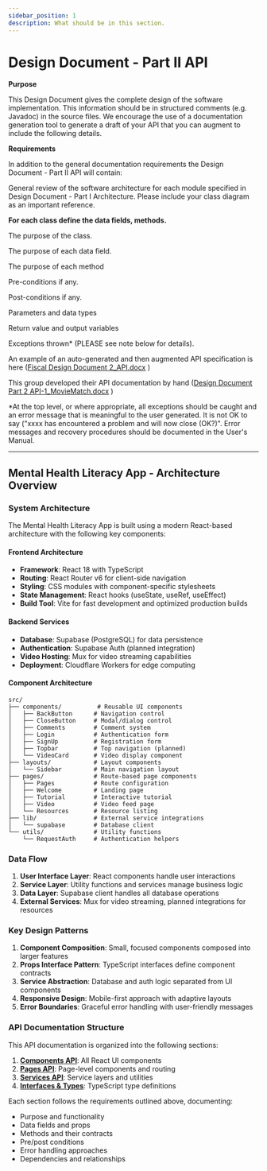 ```yaml
---
sidebar_position: 1
description: What should be in this section.
---
```


Design Document - Part II API
=============================

**Purpose**

This Design Document gives the complete design of the software implementation. This information should be in structured comments (e.g. Javadoc) in the source files. We encourage the use of a documentation generation tool to generate a draft of your API that you can augment to include the following details.

**Requirements**

In addition to the general documentation requirements the Design Document - Part II API will contain:

General review of the software architecture for each module specified in Design Document - Part I Architecture. Please include your class diagram as an important reference.

**For each class define the data fields, methods.**

The purpose of the class.

The purpose of each data field.

The purpose of each method

Pre-conditions if any.

Post-conditions if any.

Parameters and data types

Return value and output variables

Exceptions thrown\* (PLEASE see note below for details).

An example of an auto-generated and then augmented API specification is here ([Fiscal Design Document 2\_API.docx](https://templeu.instructure.com/courses/106563/files/16928898?wrap=1 "Fiscal Design Document 2_API.docx") )

This group developed their API documentation by hand ([Design Document Part 2 API-1\_MovieMatch.docx](https://templeu.instructure.com/courses/106563/files/16928899?wrap=1 "Design Document Part 2 API-1_MovieMatch.docx") )

\*At the top level, or where appropriate, all exceptions should be caught and an error message that is meaningful to the user generated. It is not OK to say ("xxxx has encountered a problem and will now close (OK?)". Error messages and recovery procedures should be documented in the User's Manual.

---

## Mental Health Literacy App - Architecture Overview

### System Architecture

The Mental Health Literacy App is built using a modern React-based architecture with the following key components:

#### Frontend Architecture
- **Framework**: React 18 with TypeScript
- **Routing**: React Router v6 for client-side navigation
- **Styling**: CSS modules with component-specific stylesheets
- **State Management**: React hooks (useState, useRef, useEffect)
- **Build Tool**: Vite for fast development and optimized production builds

#### Backend Services
- **Database**: Supabase (PostgreSQL) for data persistence
- **Authentication**: Supabase Auth (planned integration)
- **Video Hosting**: Mux for video streaming capabilities
- **Deployment**: Cloudflare Workers for edge computing

#### Component Architecture

```
src/
├── components/          # Reusable UI components
│   ├── BackButton      # Navigation control
│   ├── CloseButton     # Modal/dialog control
│   ├── Comments        # Comment system
│   ├── Login           # Authentication form
│   ├── SignUp          # Registration form
│   ├── Topbar          # Top navigation (planned)
│   └── VideoCard       # Video display component
├── layouts/            # Layout components
│   └── Sidebar         # Main navigation layout
├── pages/              # Route-based page components
│   ├── Pages           # Route configuration
│   ├── Welcome         # Landing page
│   ├── Tutorial        # Interactive tutorial
│   ├── Video           # Video feed page
│   └── Resources       # Resource listing
├── lib/                # External service integrations
│   └── supabase        # Database client
└── utils/              # Utility functions
    └── RequestAuth     # Authentication helpers
```

### Data Flow

1. **User Interface Layer**: React components handle user interactions
2. **Service Layer**: Utility functions and services manage business logic
3. **Data Layer**: Supabase client handles all database operations
4. **External Services**: Mux for video streaming, planned integrations for resources

### Key Design Patterns

1. **Component Composition**: Small, focused components composed into larger features
2. **Props Interface Pattern**: TypeScript interfaces define component contracts
3. **Service Abstraction**: Database and auth logic separated from UI components
4. **Responsive Design**: Mobile-first approach with adaptive layouts
5. **Error Boundaries**: Graceful error handling with user-friendly messages

### API Documentation Structure

This API documentation is organized into the following sections:

1. **[Components API](./components-api.md)**: All React UI components
2. **[Pages API](./pages-api.md)**: Page-level components and routing
3. **[Services API](./services-api.md)**: Service layers and utilities
4. **[Interfaces & Types](./interfaces-types.md)**: TypeScript type definitions

Each section follows the requirements outlined above, documenting:
- Purpose and functionality
- Data fields and props
- Methods and their contracts
- Pre/post conditions
- Error handling approaches
- Dependencies and relationships
